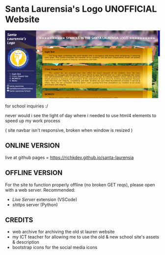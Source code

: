 # Santa Laurensia's Logo UNOFFICIAL Website

![preview screenshot](https://raw.githubusercontent.com/richkdev/Santa-Laurensia/main/screenshot_lol.png)

for school inquiries :/

never would i see the light of day where i needed to use html4 elements to speed up my work process

( site navbar isn't responsive, broken when window is resized )

## ONLINE VERSION

live at github pages = <https://richkdev.github.io/santa-laurensia>

## OFFLINE VERSION

For the site to function properly offline (no broken GET reqs), please open with a web server.
Recommended:

- _Live Server_ extension (VSCode)
- _shttps_ server (Python)

## CREDITS

- web archive for archiving the old st lauren website
- my ICT teacher for allowing me to use the old & new school site's assets & description
- bootstrap icons for the social media icons

